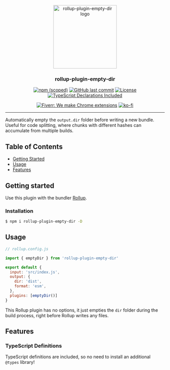 <!--
Template tags: 
bumble-org
rollup-plugin-empty-dir
IMG_URL
-->

<p align="center">
  <a href="https: //github.com/bumble-org/rollup-plugin-empty-dir" rel="noopener">
  <img width=200px height=200px src="https://imgur.com/UY3Gb9s.png" alt="rollup-plugin-empty-dir logo"></a>
</p>

<h3 align="center">rollup-plugin-empty-dir</h3>


<div align="center">

[![npm (scoped)](https://img.shields.io/npm/v/rollup-plugin-empty-dir.svg)](https://www.npmjs.com/package/${}/rollup-plugin-empty-dir)
[![GitHub last commit](https://img.shields.io/github/last-commit/bumble-org/rollup-plugin-empty-dir.svg)](https://github.com/bumble-org/rollup-plugin-empty-dir)
[![License](https://img.shields.io/badge/license-MIT-blue.svg)](/LICENSE)
[![TypeScript Declarations Included](https://img.shields.io/badge/types-TypeScript-informational)](#typescript)

</div>

<div align="center">

[![Fiverr: We make Chrome extensions](https://img.shields.io/badge/Fiverr%20-We%20make%20Chrome%20extensions-brightgreen.svg)](https://www.fiverr.com/jacksteam)
[![ko-fi](https://img.shields.io/badge/ko--fi-Buy%20me%20a%20coffee-ff5d5b)](https://ko-fi.com/K3K1QNTF)

</div>

---

Automatically empty the `output.dir` folder before writing a new bundle. Useful for code splitting, where chunks with different hashes can accumulate from multiple builds.

## Table of Contents

- [Getting Started](#getting_started)
- [Usage](#usage)
- [Features](#features)

## Getting started <a name = "getting_started"></a>

Use this plugin with the bundler [Rollup](https://rollupjs.org/guide/en/).

### Installation

```sh
$ npm i rollup-plugin-empty-dir -D
```

## Usage <a name = "usage"></a>

```javascript
// rollup.config.js

import { emptyDir } from 'rollup-plugin-empty-dir'

export default {
  input: 'src/index.js',
  output: {
    dir: 'dist',
    format: 'esm',
  },
  plugins: [emptyDir()]
}
```

This Rollup plugin has no options, it just empties the `dir` folder during the build process, right before Rollup writes any files.


## Features <a name = "features"></a>

### TypeScript Definitions <a name = "typescript"></a>

TypeScript definitions are included, so no need to install an additional `@types` library!

